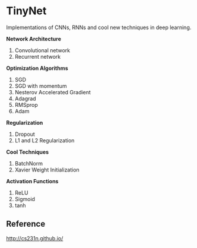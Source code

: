 # TinyNet

Implementations of CNNs, RNNs and cool new techniques in deep learning.

**Network Architecture**
1. Convolutional network
2. Recurrent network

**Optimization Algorithms**
1. SGD
2. SGD with momentum
3. Nesterov Accelerated Gradient
4. Adagrad
5. RMSprop
6. Adam

**Regularization**
1. Dropout
2. L1 and L2 Regularization

**Cool Techniques**

1. BatchNorm
2. Xavier Weight Initialization

**Activation Functions**
1. ReLU
2. Sigmoid
3. tanh

## Reference
http://cs231n.github.io/
